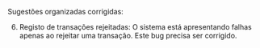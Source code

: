 Sugestões organizadas corrigidas:

6. Registo de transações rejeitadas:
O sistema está apresentando falhas apenas ao rejeitar uma transação. Este bug precisa ser corrigido.
